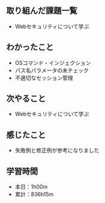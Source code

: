 ## 取り組んだ課題一覧
- Webセキュリティについて学ぶ
## わかったこと
- OSコマンド・インジェクション
- パス名パラメータの未チェック
- 不適切なセッション管理
## 次やること
- Webセキュリティについて学ぶ
## 感じたこと
- 失敗例と修正例が参考になりました
## 学習時間
- 本日：1h00m
- 累計：836h15m
